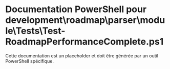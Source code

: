 # Documentation PowerShell pour development\roadmap\parser\module\Tests\Test-RoadmapPerformanceComplete.ps1

Cette documentation est un placeholder et doit être générée par un outil PowerShell spécifique.
